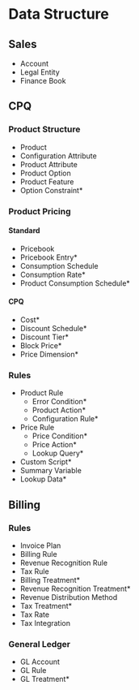 # Data Structure

## Sales
- Account
- Legal Entity
- Finance Book

## CPQ
### Product Structure
- Product
- Configuration Attribute
- Product Attribute
- Product Option
- Product Feature
- Option Constraint*
### Product Pricing
#### Standard
- Pricebook
- Pricebook Entry*
- Consumption Schedule
- Consumption Rate*
- Product Consumption Schedule*
#### CPQ
- Cost*
- Discount Schedule*
- Discount Tier*
- Block Price*
- Price Dimension*

### Rules
- Product Rule
  - Error Condition*
  - Product Action*
  - Configuration Rule*
- Price Rule
  - Price Condition*
  - Price Action*
  - Lookup Query*
- Custom Script*
- Summary Variable
- Lookup Data*

## Billing

### Rules
- Invoice Plan
- Billing Rule
- Revenue Recognition Rule
- Tax Rule
- Billing Treatment*
- Revenue Recognition Treatment*
- Revenue Distribution Method
- Tax Treatment*
- Tax Rate
- Tax Integration

### General Ledger
- GL Account
- GL Rule
- GL Treatment*